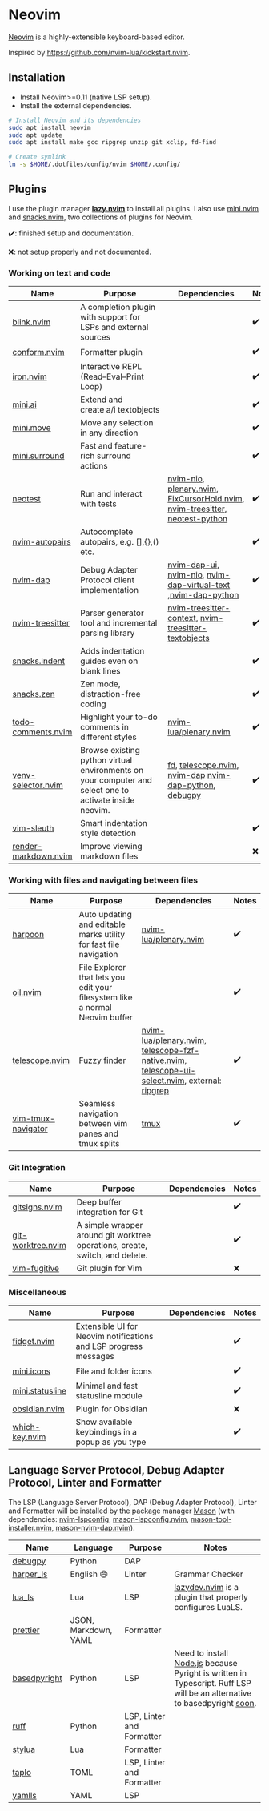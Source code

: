# Neovim

[Neovim](https://github.com/neovim/neovim) is a highly-extensible keyboard-based editor.

Inspired by <https://github.com/nvim-lua/kickstart.nvim>.

## Installation

- Install Neovim>=0.11 (native LSP setup).
- Install the external dependencies.

```sh
# Install Neovim and its dependencies
sudo apt install neovim
sudo apt update
sudo apt install make gcc ripgrep unzip git xclip, fd-find

# Create symlink
ln -s $HOME/.dotfiles/config/nvim $HOME/.config/
```

## Plugins

I use the plugin manager [**lazy.nvim**](https://github.com/folke/lazy.nvim) to install all plugins. I also use [mini.nvim](https://github.com/echasnovski/mini.nvim) and [snacks.nvim](https://github.com/folke/snacks.nvim/tree/main?tab=readme-ov-file), two collections of plugins for Neovim.

✔️: finished setup and documentation.

❌: not setup properly and not documented.

### Working on text and code

| Name                                                                                          | Purpose                                                                                                | Dependencies                                                                                                                                                                                                                                                                                                                      | Notes |
| --------------------------------------------------------------------------------------------- | ------------------------------------------------------------------------------------------------------ | --------------------------------------------------------------------------------------------------------------------------------------------------------------------------------------------------------------------------------------------------------------------------------------------------------------------------------- | ----- |
| [blink.nvim](https://github.com/Saghen/blink.cmp)                                             | A completion plugin with support for LSPs and external sources                                         |                                                                                                                                                                                                                                                                                                                                   | ✔️    |
| [conform.nvim](https://github.com/stevearc/conform.nvim)                                      | Formatter plugin                                                                                       |                                                                                                                                                                                                                                                                                                                                   | ✔️    |
| [iron.nvim](https://github.com/Vigemus/iron.nvim)                                             | Interactive REPL (Read–Eval–Print Loop)                                                                |                                                                                                                                                                                                                                                                                                                                   | ✔️    |
| [mini.ai](https://github.com/echasnovski/mini.nvim/blob/main/readmes/mini-ai.md)              | Extend and create a/i textobjects                                                                      |                                                                                                                                                                                                                                                                                                                                   | ✔️    |
| [mini.move](https://github.com/echasnovski/mini.nvim/blob/main/readmes/mini-move.md#features) | Move any selection in any direction                                                                    |                                                                                                                                                                                                                                                                                                                                   | ✔️    |
| [mini.surround](https://github.com/echasnovski/mini.nvim/blob/main/readmes/mini-surround.md)  | Fast and feature-rich surround actions                                                                 |                                                                                                                                                                                                                                                                                                                                   | ✔️    |
| [neotest](https://github.com/nvim-neotest/neotest)                                            | Run and interact with tests                                                                            | [nvim-nio](https://github.com/nvim-neotest/nvim-nio), [plenary.nvim](https://github.com/nvim-lua/plenary.nvim), [FixCursorHold.nvim](https://github.com/antoinemadec/FixCursorHold.nvim), [nvim-treesitter](https://github.com/nvim-treesitter/nvim-treesitter), [neotest-python](https://github.com/nvim-neotest/neotest-python) | ✔️    |
| [nvim-autopairs](https://github.com/windwp/nvim-autopairs)                                    | Autocomplete autopairs, e.g. [],{},() etc.                                                             |                                                                                                                                                                                                                                                                                                                                   | ✔️    |
| [nvim-dap](https://github.com/mfussenegger/nvim-dap)                                          | Debug Adapter Protocol client implementation                                                           | [nvim-dap-ui](https://github.com/rcarriga/nvim-dap-ui), [nvim-nio](https://github.com/nvim-neotest/nvim-nio), [nvim-dap-virtual-text](https://github.com/theHamsta/nvim-dap-virtual-text) ,[nvim-dap-python](https://github.com/mfussenegger/nvim-dap-python)                                                                     | ✔️    |
| [nvim-treesitter](https://github.com/nvim-treesitter/nvim-treesitter)                         | Parser generator tool and incremental parsing library                                                  | [nvim-treesitter-context](https://github.com/nvim-treesitter/nvim-treesitter-context), [nvim-treesitter-textobjects](https://github.com/nvim-treesitter/nvim-treesitter-textobjects)                                                                                                                                              | ✔️    |
| [snacks.indent](https://github.com/folke/snacks.nvim/blob/main/docs/indent.md)                | Adds indentation guides even on blank lines                                                            |                                                                                                                                                                                                                                                                                                                                   | ✔️    |
| [snacks.zen](https://github.com/folke/snacks.nvim/blob/main/docs/zen.md)                      | Zen mode, distraction-free coding                                                                      |                                                                                                                                                                                                                                                                                                                                   | ✔️    |
| [todo-comments.nvim](https://github.com/folke/todo-comments.nvim)                             | Highlight your to-do comments in different styles                                                      | [nvim-lua/plenary.nvim](https://github.com/nvim-lua/plenary.nvim)                                                                                                                                                                                                                                                                 | ✔️    |
| [venv-selector.nvim](https://github.com/linux-cultist/venv-selector.nvim)                     | Browse existing python virtual environments on your computer and select one to activate inside neovim. | [fd](https://github.com/sharkdp/fd), [telescope.nvim](https://github.com/nvim-telescope/telescope.nvim), [nvim-dap](https://github.com/mfussenegger/nvim-dap) [nvim-dap-python](https://github.com/mfussenegger/nvim-dap-python), [debugpy](https://github.com/microsoft/debugpy)                                                 | ✔️    |
| [vim-sleuth](https://github.com/tpope/vim-sleuth)                                             | Smart indentation style detection                                                                      |                                                                                                                                                                                                                                                                                                                                   | ✔️    |
| [render-markdown.nvim](https://github.com/MeanderingProgrammer/render-markdown.nvim) | Improve viewing markdown files |  | ❌ |
### Working with files and navigating between files

| Name                                                                    | Purpose                                                                      | Dependencies                                                                                                                                                                                                                                                                                                    | Notes |
| ----------------------------------------------------------------------- | ---------------------------------------------------------------------------- | --------------------------------------------------------------------------------------------------------------------------------------------------------------------------------------------------------------------------------------------------------------------------------------------------------------- | ----- |
| [harpoon](https://github.com/ThePrimeagen/harpoon/tree/harpoon2)        | Auto updating and editable marks utility for fast file navigation            | [nvim-lua/plenary.nvim](https://github.com/nvim-lua/plenary.nvim)                                                                                                                                                                                                                                               | ✔️    |
| [oil.nvim](https://github.com/stevearc/oil.nvim)                        | File Explorer that lets you edit your filesystem like a normal Neovim buffer |                                                                                                                                                                                                                                                                                                                 | ✔️    |
| [telescope.nvim](https://github.com/nvim-telescope/telescope.nvim)      | Fuzzy finder                                                                 | [nvim-lua/plenary.nvim](https://github.com/nvim-lua/plenary.nvim), [telescope-fzf-native.nvim](https://github.com/nvim-telescope/telescope-fzf-native.nvim), [telescope-ui-select.nvim](https://github.com/nvim-telescope/telescope-ui-select.nvim), external: [ripgrep](https://github.com/BurntSushi/ripgrep) | ✔️    |
| [vim-tmux-navigator](https://github.com/christoomey/vim-tmux-navigator) | Seamless navigation between vim panes and tmux splits                        | [tmux](https://github.com/tmux/tmux)                                                                                                                                                                                                                                                                            | ✔️    |

### Git Integration

| Name                                                                   | Purpose                                                                      | Dependencies | Notes |
| ---------------------------------------------------------------------- | ---------------------------------------------------------------------------- | ------------ | ----- |
| [gitsigns.nvim](https://github.com/lewis6991/gitsigns.nvim)            | Deep buffer integration for Git                                              |              | ✔️    |
| [git-worktree.nvim](https://github.com/ThePrimeagen/git-worktree.nvim) | A simple wrapper around git worktree operations, create, switch, and delete. |              | ✔️    |
| [vim-fugitive](https://github.com/tpope/vim-fugitive)                  | Git plugin for Vim                                                           |              | ❌    |

### Miscellaneous

| Name                                                                                             | Purpose                                                          | Dependencies | Notes |
| ------------------------------------------------------------------------------------------------ | ---------------------------------------------------------------- | ------------ | ----- |
| [fidget.nvim](https://github.com/j-hui/fidget.nvim)                                              | Extensible UI for Neovim notifications and LSP progress messages |              | ✔️    |
| [mini.icons](https://github.com/echasnovski/mini.nvim/blob/main/readmes/mini-icons.md)           | File and folder icons                                            |              | ✔️    |
| [mini.statusline](https://github.com/echasnovski/mini.nvim/blob/main/readmes/mini-statusline.md) | Minimal and fast statusline module                               |              | ✔️    |
| [obsidian.nvim](https://github.com/obsidian-nvim/obsidian.nvim)                                  | Plugin for Obsidian                                              |              | ❌    |
| [which-key.nvim](https://github.com/folke/which-key.nvim)                                        | Show available keybindings in a popup as you type                |              | ✔️    |

## Language Server Protocol, Debug Adapter Protocol, Linter and Formatter

The LSP (Language Server Protocol), DAP (Debug Adapter Protocol), Linter and Formatter will be installed by the package manager [Mason](https://github.com/williamboman/mason.nvim) (with dependencies: [nvim-lspconfig](https://github.com/neovim/nvim-lspconfig), [mason-lspconfig.nvim](https://github.com/williamboman/mason-lspconfig.nvim), [mason-tool-installer.nvim](https://github.com/WhoIsSethDaniel/mason-tool-installer.nvim), [mason-nvim-dap.nvim](https://github.com/jay-babu/mason-nvim-dap.nvim)).

| Name                                                               | Language             | Purpose                   | Notes                                                                                                                                                                                                                                                                                  |
| ------------------------------------------------------------------ | -------------------- | ------------------------- | -------------------------------------------------------------------------------------------------------------------------------------------------------------------------------------------------------------------------------------------------------------------------------------- |
| [debugpy](https://github.com/microsoft/debugpy)                    | Python               | DAP                       |                                                                                                                                                                                                                                                                                        |
| [harper_ls](https://github.com/automattic/harper)                  | English :smile:      | Linter                    | Grammar Checker                                                                                                                                                                                                                                                                        |
| [lua_ls](https://github.com/LuaLS/lua-language-server)             | Lua                  | LSP                       | [lazydev.nvim](https://github.com/folke/lazydev.nvim) is a plugin that properly configures LuaLS.                                                                                                                                                                                      |
| [prettier](https://github.com/prettier/prettier)                   | JSON, Markdown, YAML | Formatter                 |                                                                                                                                                                                                                                                                                        |
| [basedpyright](https://github.com/DetachHead/basedpyright)         | Python               | LSP                       | Need to install [Node.js](https://github.com/nodesource/distributions?tab=readme-ov-file#debian-and-ubuntu-based-distributions) because Pyright is written in Typescript. Ruff LSP will be an alternative to basedpyright [soon](https://github.com/astral-sh/ruff/discussions/16455). |
| [ruff](https://github.com/astral-sh/ruff)                          | Python               | LSP, Linter and Formatter |                                                                                                                                                                                                                                                                                        |
| [stylua](https://github.com/JohnnyMorganz/StyLua)                  | Lua                  | Formatter                 |                                                                                                                                                                                                                                                                                        |
| [taplo](https://github.com/tamasfe/taplo/tree/master)              | TOML                 | LSP, Linter and Formatter |                                                                                                                                                                                                                                                                                        |
| [yamlls](https://github.com/redhat-developer/yaml-language-server) | YAML                 | LSP                       |                                                                                                                                                                                                                                                                                        |
